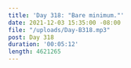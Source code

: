 ```yaml
---
title: 'Day 318: "Bare minimum."'
date: 2021-12-03 15:35:00 -08:00
file: "/uploads/Day-B318.mp3"
post: Day 318
duration: '00:05:12'
length: 4621265
---
```


